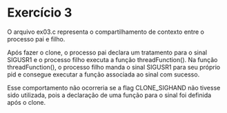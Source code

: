 # Exercício 3

O arquivo ex03.c representa o compartilhamento de contexto entre o processo pai e filho.

Após fazer o clone, o processo pai declara um tratamento para o sinal SIGUSR1 e o processo filho executa a função threadFunction(). 
Na função threadFunction(), o processo filho manda o sinal SIGUSR1 para seu próprio pid e consegue executar a função associada ao sinal com sucesso.

Esse comportamento não ocorreria se a flag CLONE_SIGHAND não tivesse sido utilizada, pois a declaração de uma função para o sinal foi definida após o clone.